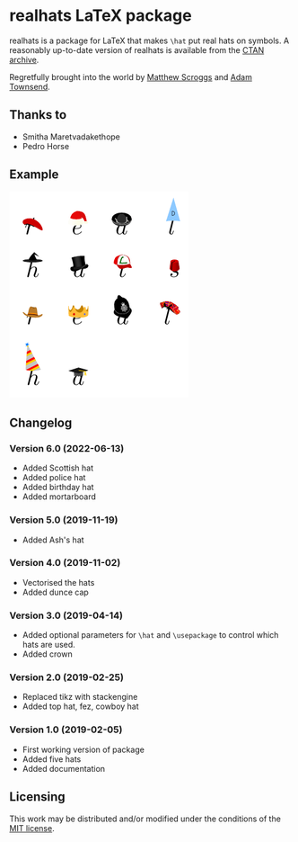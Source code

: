 # realhats LaTeX package

realhats is a package for LaTeX that makes `\hat` put real hats on symbols.
A reasonably up-to-date version of realhats is available from the [CTAN archive](https://ctan.org/pkg/realhats).

Regretfully brought into the world by [Matthew Scroggs](https://github.com/mscroggs) and [Adam Townsend](https://github.com/Pecnut).

## Thanks to 
* Smitha Maretvadakethope
* Pedro Horse

## Example
![Letters with hats on](readme_images/hats.png)

## Changelog
### Version 6.0 (2022-06-13)
* Added Scottish hat
* Added police hat
* Added birthday hat
* Added mortarboard
### Version 5.0 (2019-11-19)
* Added Ash's hat
### Version 4.0 (2019-11-02)
* Vectorised the hats
* Added dunce cap
### Version 3.0 (2019-04-14)
* Added optional parameters for `\hat` and `\usepackage` to control which hats are used.
* Added crown
### Version 2.0 (2019-02-25)
* Replaced tikz with stackengine
* Added top hat, fez, cowboy hat
### Version 1.0 (2019-02-05)
* First working version of package
* Added five hats
* Added documentation

## Licensing
This work may be distributed and/or modified under the conditions of the [MIT license](LICENSE.txt).
